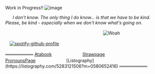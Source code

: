 Work in Progress!!
![image](https://github.com/user-attachments/assets/91879ca9-4b95-4078-a716-6b0ee3880c37)

‎ ‎ ‎ ‎ ‎ ‎    _I don't know. The only thing I do know... is that we have to be kind. Please, be kind - especially when we don't know what's going on._ <br />


　　　　　　　　　　　　　　　　　　  　　　　![Woah](https://komarev.com/ghpvc/?username=gambling-addict&color=72001d&label=Hi+sillies)<br />

　[![spotify-github-profile](https://spotify-github-profile.kittinanx.com/api/view?uid=a7dy6ttd2hrv6zemln72x9zdw&cover_image=true&theme=novatorem&show_offline=false&background_color=0d0a1f&interchange=false&bar_color=4e6cb1&bar_color_cover=true)](https://spotify-github-profile.kittinanx.com/api/view?uid=a7dy6ttd2hrv6zemln72x9zdw&redirect=true)<br />

═════════  [Atabook](https://forcas.atabook.org/)　　　　　　　[Strawpage](https://4cas.straw.page/)　　　　　　　　[PronounsPage](https://en.pronouns.page/@forcas_)　　　　　　　[Listography](https://listography.com/5283121506?m=0580652416)  ═════════





<!--
**gambling-addict/gambling-addict** is a ✨ _special_ ✨ repository because its `README.md` (this file) appears on your GitHub profile.

Here are some ideas to get you started:

- 🔭 I’m currently working on ...
- 🌱 I’m currently learning ...
- 👯 I’m looking to collaborate on ...
- 🤔 I’m looking for help with ...
- 💬 Ask me about ...
- 📫 How to reach me: ...
- 😄 Pronouns: ...
- ⚡ Fun fact: ...
-->
